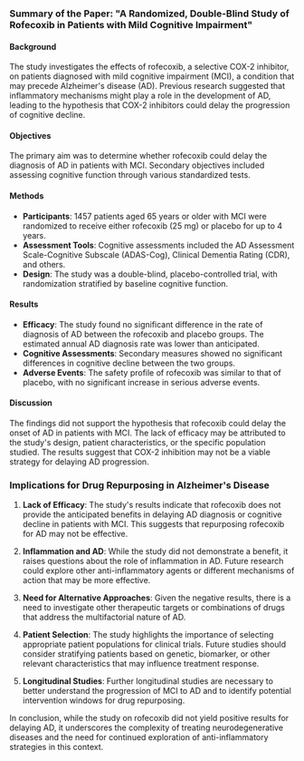### Summary of the Paper: "A Randomized, Double-Blind Study of Rofecoxib in Patients with Mild Cognitive Impairment"

#### Background
The study investigates the effects of rofecoxib, a selective COX-2 inhibitor, on patients diagnosed with mild cognitive impairment (MCI), a condition that may precede Alzheimer's disease (AD). Previous research suggested that inflammatory mechanisms might play a role in the development of AD, leading to the hypothesis that COX-2 inhibitors could delay the progression of cognitive decline.

#### Objectives
The primary aim was to determine whether rofecoxib could delay the diagnosis of AD in patients with MCI. Secondary objectives included assessing cognitive function through various standardized tests.

#### Methods
- **Participants**: 1457 patients aged 65 years or older with MCI were randomized to receive either rofecoxib (25 mg) or placebo for up to 4 years.
- **Assessment Tools**: Cognitive assessments included the AD Assessment Scale-Cognitive Subscale (ADAS-Cog), Clinical Dementia Rating (CDR), and others.
- **Design**: The study was a double-blind, placebo-controlled trial, with randomization stratified by baseline cognitive function.

#### Results
- **Efficacy**: The study found no significant difference in the rate of diagnosis of AD between the rofecoxib and placebo groups. The estimated annual AD diagnosis rate was lower than anticipated.
- **Cognitive Assessments**: Secondary measures showed no significant differences in cognitive decline between the two groups.
- **Adverse Events**: The safety profile of rofecoxib was similar to that of placebo, with no significant increase in serious adverse events.

#### Discussion
The findings did not support the hypothesis that rofecoxib could delay the onset of AD in patients with MCI. The lack of efficacy may be attributed to the study's design, patient characteristics, or the specific population studied. The results suggest that COX-2 inhibition may not be a viable strategy for delaying AD progression.

### Implications for Drug Repurposing in Alzheimer's Disease
1. **Lack of Efficacy**: The study's results indicate that rofecoxib does not provide the anticipated benefits in delaying AD diagnosis or cognitive decline in patients with MCI. This suggests that repurposing rofecoxib for AD may not be effective.

2. **Inflammation and AD**: While the study did not demonstrate a benefit, it raises questions about the role of inflammation in AD. Future research could explore other anti-inflammatory agents or different mechanisms of action that may be more effective.

3. **Need for Alternative Approaches**: Given the negative results, there is a need to investigate other therapeutic targets or combinations of drugs that address the multifactorial nature of AD.

4. **Patient Selection**: The study highlights the importance of selecting appropriate patient populations for clinical trials. Future studies should consider stratifying patients based on genetic, biomarker, or other relevant characteristics that may influence treatment response.

5. **Longitudinal Studies**: Further longitudinal studies are necessary to better understand the progression of MCI to AD and to identify potential intervention windows for drug repurposing.

In conclusion, while the study on rofecoxib did not yield positive results for delaying AD, it underscores the complexity of treating neurodegenerative diseases and the need for continued exploration of anti-inflammatory strategies in this context.
